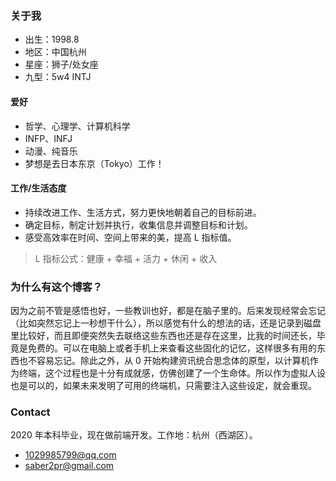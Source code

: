### 关于我

- 出生：1998.8
- 地区：中国杭州
- 星座：狮子/处女座
- 九型：5w4 INTJ

#### 爱好

- 哲学、心理学、计算机科学
- INFP、INFJ
- 动漫、纯音乐
- 梦想是去日本东京（Tokyo）工作！

#### 工作/生活态度

- 持续改进工作、生活方式，努力更快地朝着自己的目标前进。
- 确定目标，制定计划并执行，收集信息并调整目标和计划。
- 感受高效率在时间、空间上带来的美，提高 L 指标值。

> L 指标公式：健康 + 幸福 + 活力 + 休闲 + 收入

### 为什么有这个博客？

因为之前不管是感悟也好，一些教训也好，都是在脑子里的。后来发现经常会忘记（比如突然忘记上一秒想干什么），所以感觉有什么的想法的话，还是记录到磁盘里比较好，而且即便突然失去联络这些东西也还是存在这里，比我的时间还长，毕竟是免费的。可以在电脑上或者手机上来查看这些固化的记忆，这样很多有用的东西也不容易忘记。除此之外，从 0 开始构建资讯统合思念体的原型，以计算机作为终端，这个过程也是十分有成就感，仿佛创建了一个生命体。所以作为虚拟人设也是可以的，如果未来发明了可用的终端机，只需要注入这些设定，就会重现。

### Contact

2020 年本科毕业，现在做前端开发。工作地：杭州（西湖区）。

- 1029985799@qq.com
- saber2pr@gmail.com
